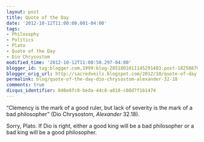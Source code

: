 ```yaml
---
layout: post
title: Quote of the Day
date: '2012-10-12T11:00:00.001-04:00'
tags:
- Philosophy
- Politics
- Plato
- Quote of the Day
- Dio Chrysostom
modified_time: '2012-10-12T11:00:50.297-04:00'
blogger_id: tag:blogger.com,1999:blog-2851801011145291403.post-1825087006889270803
blogger_orig_url: http://sacredveils.blogspot.com/2012/10/quote-of-day.html
permalink: blog/quote-of-the-day-dio-chrysostom-alexander-32-18
comments: true
disqus_identifier: 840e8fc0-beda-44c8-a810-c06d7f1b1474
---
```


“Clemency is the mark of a good ruler, but lack of severity is the mark of a bad philosopher” (Dio Chrysostom, *Alexander* 32.18).

Sorry, Plato. If Dio is right, either a good king will be a bad philosopher or a bad king will be a good philosopher.
